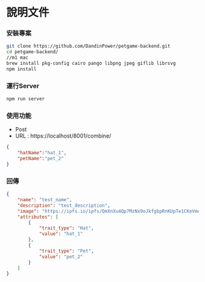 # 說明文件

### 安裝專案

```bash
git clone https://github.com/DandinPower/petgame-backend.git
cd petgame-backend/
//m1 mac
brew install pkg-config cairo pango libpng jpeg giflib librsvg
npm install
```

### 運行Server

```bash
npm run server
```

### 使用功能

- Post
- URL : https://localhost/8001/combine/

```json
{
    "hatName":"hat_1",
    "petName":"pet_2"
}
```

### 回傳

```json
{
    "name": "test_name",
    "description": "test_description",
    "image": "https://ipfs.io/ipfs/QmXnXu4Qp7MzNx9oJkfgbpRnKUpTe1CKeVme8yZmAo2jyj",
    "attributes": [
        {
            "trait_type": "Hat",
            "value": "hat_1"
        },
        {
            "trait_type": "Pet",
            "value": "pet_2"
        }
    ]
}
```